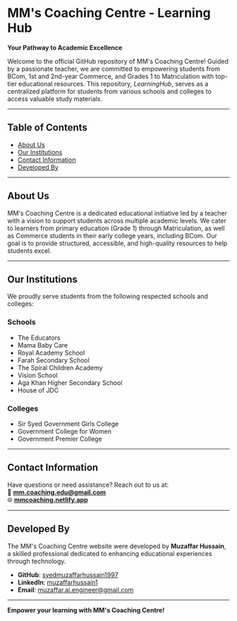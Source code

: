 # MM's Coaching Centre - Learning Hub

**Your Pathway to Academic Excellence**

Welcome to the official GitHub repository of MM's Coaching Centre! Guided by a passionate teacher, we are committed to empowering students from BCom, 1st and 2nd-year Commerce, and Grades 1 to Matriculation with top-tier educational resources. This repository, *LearningHub*, serves as a centralized platform for students from various schools and colleges to access valuable study materials.

---

## Table of Contents

- [About Us](#about-us)
- [Our Institutions](#our-institutions)
- [Contact Information](#contact-information)
- [Developed By](#developed-by)

---

## About Us

MM's Coaching Centre is a dedicated educational initiative led by a teacher with a vision to support students across multiple academic levels. We cater to learners from primary education (Grade 1) through Matriculation, as well as Commerce students in their early college years, including BCom. Our goal is to provide structured, accessible, and high-quality resources to help students excel.

---

## Our Institutions

We proudly serve students from the following respected schools and colleges:

### Schools
- The Educators
- Mama Baby Care
- Royal Academy School
- Farah Secondary School
- The Spiral Children Academy
- Vision School
- Aga Khan Higher Secondary School
- House of JDC

### Colleges
- Sir Syed Government Girls College
- Government College for Women
- Government Premier College

---

## Contact Information

Have questions or need assistance? Reach out to us at:  
📧 **mm.coaching.edu@gmail.com**  
🌐 **[mmcoaching.netlify.app](https://mmcoaching.netlify.app)**  

---

## Developed By

The MM's Coaching Centre website were developed by **Muzaffar Hussain**, a skilled professional dedicated to enhancing educational experiences through technology.

- **GitHub**: [syedmuzaffarhussain1997](https://github.com/syedmuzaffarhussain1997)
- **LinkedIn**: [muzaffarhussain1](https://pk.linkedin.com/in/muzaffarhussain1)
- **Email**: [muzaffar.ai.engineer@gmail.com](mailto:muzaffar.ai.engineer@gmail.com)

---

**Empower your learning with MM's Coaching Centre!**
